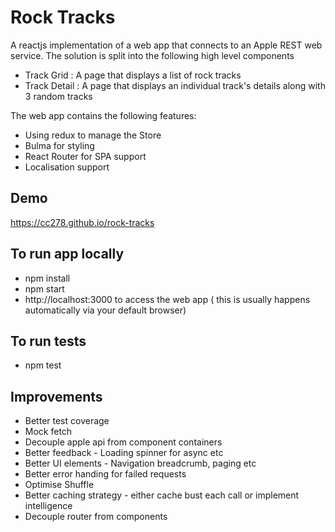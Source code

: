# Rock Tracks #

A reactjs implementation of a web app that connects to an Apple REST web service.
The solution is split into the following high level components
  - Track Grid : A page that displays a list of rock tracks
  - Track Detail : A page that displays an individual track's details along with 3 random tracks

The web app contains the following features:

  - Using redux to manage the Store
  - Bulma for styling
  - React Router for SPA support
  - Localisation support

## Demo ##

https://cc278.github.io/rock-tracks

## To run app locally ## 

- npm install
- npm start
- http://localhost:3000 to access the web app ( this is usually happens automatically via your default browser)

## To run tests ##

- npm test 

## Improvements

* Better test coverage
* Mock fetch
* Decouple apple api from component containers
* Better feedback - Loading spinner for async etc
* Better UI elements - Navigation breadcrumb, paging  etc
* Better error handing for failed requests
* Optimise Shuffle
* Better caching strategy - either cache bust each call or implement intelligence
* Decouple router from components


